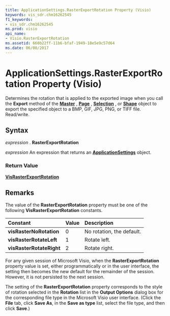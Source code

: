 ```yaml
---
title: ApplicationSettings.RasterExportRotation Property (Visio)
keywords: vis_sdr.chm16262545
f1_keywords:
- vis_sdr.chm16262545
ms.prod: visio
api_name:
- Visio.RasterExportRotation
ms.assetid: 660b22ff-11b6-bfaf-1949-18e5e9c57d64
ms.date: 06/08/2017
---
```



# ApplicationSettings.RasterExportRotation Property (Visio)

Determines the rotation that is applied to the exported image when you call the  **Export** method of the **[Master](Visio.Master.md)** , **[Page](Visio.Page.md)** , **[Selection](Visio.Selection.md)** , or **[Shape](Visio.Shape.md)** object to export the specified object to a BMP, GIF, JPG, PNG, or TIFF file. Read/write.


## Syntax

 _expression_ . **RasterExportRotation**

 _expression_ An expression that returns an **[ApplicationSettings](Visio.ApplicationSettings.md)** object.


### Return Value

 **[VisRasterExportRotation](Visio.VisRasterExportRotation.md)**


## Remarks

The value of the  **RasterExportRotation** property must be one of the following **VisRasterExportRotation** constants.



|**Constant**|**Value**|**Description**|
|:-----|:-----|:-----|
| **visRasterNoRotation**|0|No rotation, the default.|
| **visRasterRotateLeft**|1|Rotate left.|
| **visRasterRotateRight**|2|Rotate right.|
For any given session of Microsoft Visio, when the  **RasterExportRotation** property value is set, either programmatically or in the user interface, the setting then becomes the new default for the remainder of the session. However, it is not persisted to the next session.

The setting of the  **RasterExportRotation** property corresponds to the style of rotation selected in the **Rotation** list in the **Output Options** dialog box for the corresponding file type in the Microsoft Visio user interface. (Click the **File** tab, click **Save As**, in the  **Save as type** list, select the file type, and then click **Save**.)


